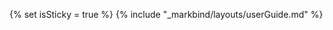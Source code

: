<!--
  This layout is only for demoing header[sticky]
-->

{% set isSticky = true %}
{% include "_markbind/layouts/userGuide.md" %}
